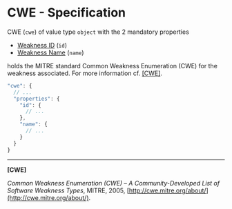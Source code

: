 # CWE - Specification

CWE (`cwe`) of value type `object` with the 2 mandatory properties

* [Weakness ID](cwe/id-spec.en.md) (`id`)
* [Weakness Name](cwe/name-spec.en.md) (`name`)

holds the MITRE standard Common Weakness Enumeration (CWE) for the weakness associated. For more information cf. [[CWE]](#cwe).

```javascript
"cwe": {
  // ...
  "properties": {
    "id": {
      // ...
    },
    "name": {
      // ...
    }
  }
}
```

___

<a name="cwe"/>**[CWE]**

_Common Weakness Enumeration (CWE) – A Community-Developed List of Software Weakness Types_, MITRE, 2005, [http://cwe.mitre.org/about/](http://cwe.mitre.org/about/).
